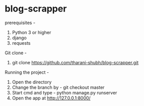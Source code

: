 # blog-scrapper
prerequisites -
1. Python 3 or higher
1. django 
2. requests

Git clone -
1. git clone https://github.com/tharani-shubh/blog-scrapper.git


Running the project -
1. Open the directory
2. Change the branch by - git checkout master
3. Start cmd and type - python manage.py runserver
4. Open the app at http://127.0.0.1:8000/
 
